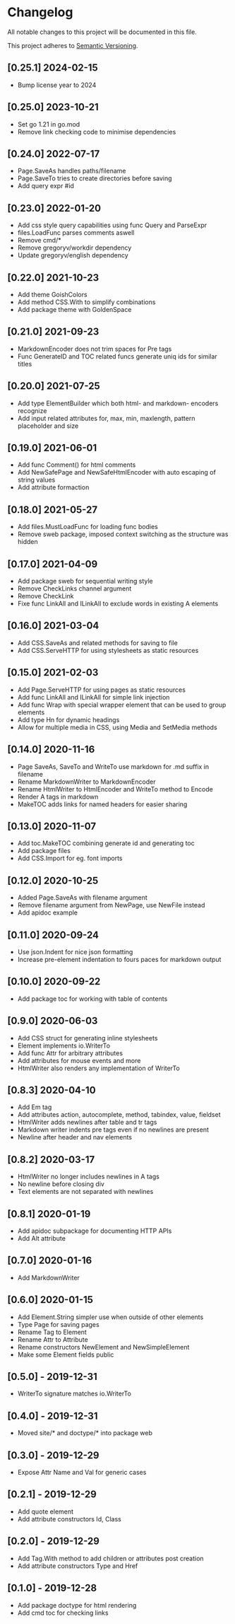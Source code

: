 # Changelog
All notable changes to this project will be documented in this file.

This project adheres to [Semantic Versioning](http://semver.org/spec/v2.0.0.html).

## [0.25.1] 2024-02-15

- Bump license year to 2024

## [0.25.0] 2023-10-21

- Set go 1.21 in go.mod
- Remove link checking code to minimise dependencies

## [0.24.0] 2022-07-17

- Page.SaveAs handles paths/filename 
- Page.SaveTo tries to create directories before saving
- Add query expr #id

## [0.23.0] 2022-01-20

- Add css style query capabilities using func Query and ParseExpr
- files.LoadFunc parses comments aswell
- Remove cmd/*
- Remove gregoryv/workdir dependency
- Update gregoryv/english dependency

## [0.22.0] 2021-10-23

- Add theme GoishColors
- Add method CSS.With to simplify combinations
- Add package theme with GoldenSpace

## [0.21.0] 2021-09-23

- MarkdownEncoder does not trim spaces for Pre tags
- Func GenerateID and TOC related funcs generate uniq ids for similar titles

## [0.20.0] 2021-07-25

- Add type ElementBuilder which both html- and markdown- encoders recognize
- Add input related attributes for, max, min, maxlength, pattern
  placeholder and size

## [0.19.0] 2021-06-01

- Add func Comment() for html comments
- Add NewSafePage and NewSafeHtmlEncoder with auto escaping of string values
- Add attribute formaction

## [0.18.0] 2021-05-27

- Add files.MustLoadFunc for loading func bodies
- Remove sweb package, imposed context switching as the structure was hidden

## [0.17.0] 2021-04-09

- Add package sweb for sequential writing style
- Remove CheckLinks channel argument
- Remove CheckLink
- Fixe func LinkAll and ILinkAll to exclude words in existing A elements

## [0.16.0] 2021-03-04

- Add CSS.SaveAs and related methods for saving to file
- Add CSS.ServeHTTP for using stylesheets as static resources

## [0.15.0] 2021-02-03

- Add Page.ServeHTTP for using pages as static resources
- Add func LinkAll and ILinkAll for simple link injection
- Add func Wrap with special wrapper element that can be used to group elements
- Add type Hn for dynamic headings
- Allow for multiple media in CSS, using Media and SetMedia methods

## [0.14.0] 2020-11-16

- Page SaveAs, SaveTo and WriteTo use markdown for .md suffix in filename
- Rename MarkdownWriter to MarkdownEncoder
- Rename HtmlWriter to HtmlEncoder and WriteTo method to Encode
- Render A tags in markdown
- MakeTOC adds links for named headers for easier sharing

## [0.13.0] 2020-11-07

- Add toc.MakeTOC combining generate id and generating toc
- Add package files
- Add CSS.Import for eg. font imports

## [0.12.0] 2020-10-25

- Added Page.SaveAs with filename argument
- Remove filename argument from NewPage, use NewFile instead
- Add apidoc example

## [0.11.0] 2020-09-24

- Use json.Indent for nice json formatting
- Increase pre-element indentation to fours paces for markdown output

## [0.10.0] 2020-09-22

- Add package toc for working with table of contents

## [0.9.0] 2020-06-03

- Add CSS struct for generating inline stylesheets
- Element implements io.WriterTo
- Add func Attr for arbitrary attributes
- Add attributes for mouse events and more
- HtmlWriter also renders any implementation of WriterTo

## [0.8.3] 2020-04-10

- Add Em tag
- Add attributes action, autocomplete, method, tabindex, value, fieldset
- HtmlWriter adds newlines after table and tr tags
- Markdown writer indents pre tags even if no newlines are present
- Newline after header and nav elements

## [0.8.2] 2020-03-17

- HtmlWriter no longer includes newlines in A tags
- No newline before closing div
- Text elements are not separated with newlines

## [0.8.1] 2020-01-19

- Add apidoc subpackage for documenting HTTP APIs
- Add Alt attribute

## [0.7.0] 2020-01-16

- Add MarkdownWriter

## [0.6.0] 2020-01-15

- Add Element.String simpler use when outside of other elements
- Type Page for saving pages
- Rename Tag to Element
- Rename Attr to Attribute
- Rename constructors NewElement and NewSimpleElement
- Make some Element fields public

## [0.5.0] - 2019-12-31

- WriterTo signature matches io.WriterTo

## [0.4.0] - 2019-12-31

- Moved site/* and doctype/* into package web

## [0.3.0] - 2019-12-29

- Expose Attr Name and Val for generic cases

## [0.2.1] - 2019-12-29

- Add quote element
- Add attribute constructors Id, Class

## [0.2.0] - 2019-12-29

- Add Tag.With method to add children or attributes post creation
- Add attribute constructors Type and Href

## [0.1.0] - 2019-12-28

- Add package doctype for html rendering
- Add cmd toc for checking links
